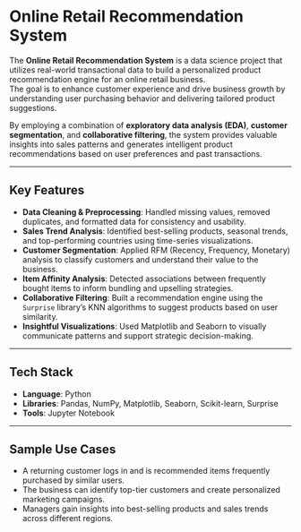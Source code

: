 # Online Retail Recommendation System

The **Online Retail Recommendation System** is a data science project that utilizes real-world transactional data to build a personalized product recommendation engine for an online retail business.  
The goal is to enhance customer experience and drive business growth by understanding user purchasing behavior and delivering tailored product suggestions.

By employing a combination of **exploratory data analysis (EDA)**, **customer segmentation**, and **collaborative filtering**, the system provides valuable insights into sales patterns and generates intelligent product recommendations based on user preferences and past transactions.

---

## Key Features

- **Data Cleaning & Preprocessing**: Handled missing values, removed duplicates, and formatted data for consistency and usability.
- **Sales Trend Analysis**: Identified best-selling products, seasonal trends, and top-performing countries using time-series visualizations.
- **Customer Segmentation**: Applied RFM (Recency, Frequency, Monetary) analysis to classify customers and understand their value to the business.
- **Item Affinity Analysis**: Detected associations between frequently bought items to inform bundling and upselling strategies.
- **Collaborative Filtering**: Built a recommendation engine using the `Surprise` library’s KNN algorithms to suggest products based on user similarity.
- **Insightful Visualizations**: Used Matplotlib and Seaborn to visually communicate patterns and support strategic decision-making.

---

## Tech Stack

- **Language**: Python  
- **Libraries**: Pandas, NumPy, Matplotlib, Seaborn, Scikit-learn, Surprise  
- **Tools**: Jupyter Notebook  

---

## Sample Use Cases

- A returning customer logs in and is recommended items frequently purchased by similar users.
- The business can identify top-tier customers and create personalized marketing campaigns.
- Managers gain insights into best-selling products and sales trends across different regions.
